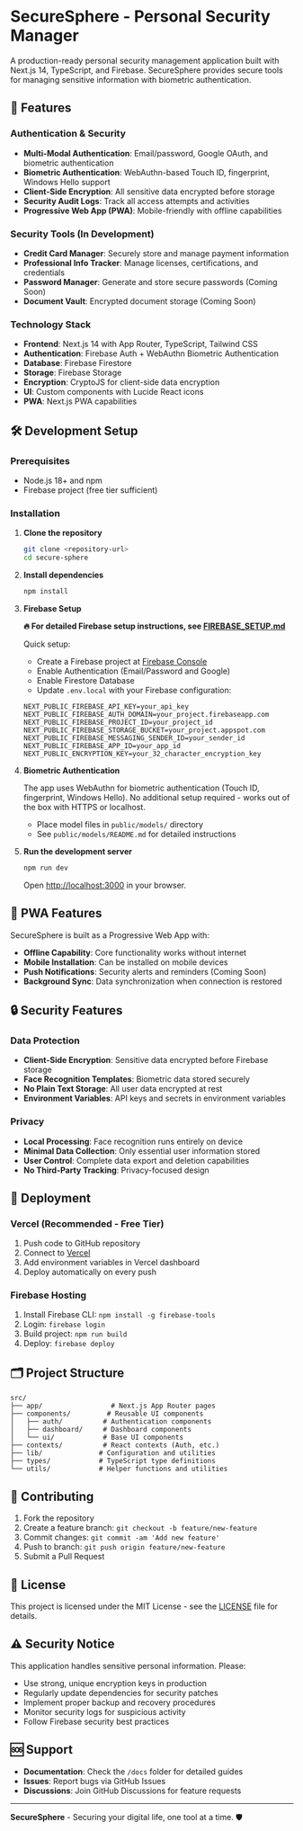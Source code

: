 # SecureSphere - Personal Security Manager

A production-ready personal security management application built with Next.js 14, TypeScript, and Firebase. SecureSphere provides secure tools for managing sensitive information with biometric authentication.

## 🚀 Features

### Authentication & Security

- **Multi-Modal Authentication**: Email/password, Google OAuth, and biometric authentication
- **Biometric Authentication**: WebAuthn-based Touch ID, fingerprint, Windows Hello support
- **Client-Side Encryption**: All sensitive data encrypted before storage
- **Security Audit Logs**: Track all access attempts and activities
- **Progressive Web App (PWA)**: Mobile-friendly with offline capabilities

### Security Tools (In Development)

- **Credit Card Manager**: Securely store and manage payment information
- **Professional Info Tracker**: Manage licenses, certifications, and credentials
- **Password Manager**: Generate and store secure passwords (Coming Soon)
- **Document Vault**: Encrypted document storage (Coming Soon)

### Technology Stack

- **Frontend**: Next.js 14 with App Router, TypeScript, Tailwind CSS
- **Authentication**: Firebase Auth + WebAuthn Biometric Authentication
- **Database**: Firebase Firestore
- **Storage**: Firebase Storage
- **Encryption**: CryptoJS for client-side data encryption
- **UI**: Custom components with Lucide React icons
- **PWA**: Next.js PWA capabilities

## 🛠️ Development Setup

### Prerequisites

- Node.js 18+ and npm
- Firebase project (free tier sufficient)

### Installation

1. **Clone the repository**

   ```bash
   git clone <repository-url>
   cd secure-sphere
   ```

2. **Install dependencies**

   ```bash
   npm install
   ```

3. **Firebase Setup**

   **🔥 For detailed Firebase setup instructions, see [FIREBASE_SETUP.md](./FIREBASE_SETUP.md)**

   Quick setup:

   - Create a Firebase project at [Firebase Console](https://console.firebase.google.com)
   - Enable Authentication (Email/Password and Google)
   - Enable Firestore Database
   - Update `.env.local` with your Firebase configuration:

   ```env
   NEXT_PUBLIC_FIREBASE_API_KEY=your_api_key
   NEXT_PUBLIC_FIREBASE_AUTH_DOMAIN=your_project.firebaseapp.com
   NEXT_PUBLIC_FIREBASE_PROJECT_ID=your_project_id
   NEXT_PUBLIC_FIREBASE_STORAGE_BUCKET=your_project.appspot.com
   NEXT_PUBLIC_FIREBASE_MESSAGING_SENDER_ID=your_sender_id
   NEXT_PUBLIC_FIREBASE_APP_ID=your_app_id
   NEXT_PUBLIC_ENCRYPTION_KEY=your_32_character_encryption_key
   ```

4. **Biometric Authentication**

   The app uses WebAuthn for biometric authentication (Touch ID, fingerprint, Windows Hello).
   No additional setup required - works out of the box with HTTPS or localhost.

   - Place model files in `public/models/` directory
   - See `public/models/README.md` for detailed instructions

5. **Run the development server**

   ```bash
   npm run dev
   ```

   Open [http://localhost:3000](http://localhost:3000) in your browser.

## 📱 PWA Features

SecureSphere is built as a Progressive Web App with:

- **Offline Capability**: Core functionality works without internet
- **Mobile Installation**: Can be installed on mobile devices
- **Push Notifications**: Security alerts and reminders (Coming Soon)
- **Background Sync**: Data synchronization when connection is restored

## 🔒 Security Features

### Data Protection

- **Client-Side Encryption**: Sensitive data encrypted before Firebase storage
- **Face Recognition Templates**: Biometric data stored securely
- **No Plain Text Storage**: All user data encrypted at rest
- **Environment Variables**: API keys and secrets in environment variables

### Privacy

- **Local Processing**: Face recognition runs entirely on device
- **Minimal Data Collection**: Only essential user information stored
- **User Control**: Complete data export and deletion capabilities
- **No Third-Party Tracking**: Privacy-focused design

## 🚀 Deployment

### Vercel (Recommended - Free Tier)

1. Push code to GitHub repository
2. Connect to [Vercel](https://vercel.com)
3. Add environment variables in Vercel dashboard
4. Deploy automatically on every push

### Firebase Hosting

1. Install Firebase CLI: `npm install -g firebase-tools`
2. Login: `firebase login`
3. Build project: `npm run build`
4. Deploy: `firebase deploy`

## 🗂️ Project Structure

```
src/
├── app/                 # Next.js App Router pages
├── components/         # Reusable UI components
│   ├── auth/          # Authentication components
│   ├── dashboard/     # Dashboard components
│   └── ui/            # Base UI components
├── contexts/          # React contexts (Auth, etc.)
├── lib/              # Configuration and utilities
├── types/            # TypeScript type definitions
└── utils/            # Helper functions and utilities
```

## 🤝 Contributing

1. Fork the repository
2. Create a feature branch: `git checkout -b feature/new-feature`
3. Commit changes: `git commit -am 'Add new feature'`
4. Push to branch: `git push origin feature/new-feature`
5. Submit a Pull Request

## 📄 License

This project is licensed under the MIT License - see the [LICENSE](LICENSE) file for details.

## ⚠️ Security Notice

This application handles sensitive personal information. Please:

- Use strong, unique encryption keys in production
- Regularly update dependencies for security patches
- Implement proper backup and recovery procedures
- Monitor security logs for suspicious activity
- Follow Firebase security best practices

## 🆘 Support

- **Documentation**: Check the `/docs` folder for detailed guides
- **Issues**: Report bugs via GitHub Issues
- **Discussions**: Join GitHub Discussions for feature requests

---

**SecureSphere** - Securing your digital life, one tool at a time. 🛡️

